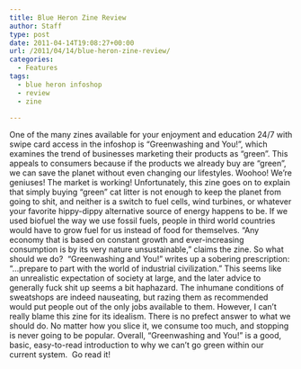 ```yaml
---
title: Blue Heron Zine Review
author: Staff
type: post
date: 2011-04-14T19:08:27+00:00
url: /2011/04/14/blue-heron-zine-review/
categories:
  - Features
tags:
  - blue heron infoshop
  - review
  - zine

---
```

One of the many zines available for your enjoyment and education 24/7 with swipe card access in the infoshop is “Greenwashing and You!”, which examines the trend of businesses marketing their products as “green”. This appeals to consumers because if the products we already buy are “green”, we can save the planet without even changing our lifestyles. Woohoo! We’re geniuses! The market is working! Unfortunately, this zine goes on to explain that simply buying “green” cat litter is not enough to keep the planet from going to shit, and neither is a switch to fuel cells, wind turbines, or whatever your favorite hippy-dippy alternative source of energy happens to be. If we used biofuel the way we use fossil fuels, people in third world countries would have to grow fuel for us instead of food for themselves. “Any economy that is based on constant growth and ever-increasing consumption is by its very nature unsustainable,” claims the zine. So what should we do?  “Greenwashing and You!” writes up a sobering prescription: “&#8230;prepare to part with the world of industrial civilization.” This seems like an unrealistic expectation of society at large, and the later advice to generally fuck shit up seems a bit haphazard. The inhumane conditions of sweatshops are indeed nauseating, but razing them as recommended would put people out of the only jobs available to them. However, I can’t really blame this zine for its idealism. There is no prefect answer to what we should do. No matter how you slice it, we consume too much, and stopping is never going to be popular. Overall, “Greenwashing and You!” is a good, basic, easy-to-read introduction to why we can’t go green within our current system.  Go read it!